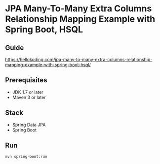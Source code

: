 # JPA Many-To-Many Extra Columns Relationship Mapping Example with Spring Boot, HSQL

## Guide
https://hellokoding.com/jpa-many-to-many-extra-columns-relationship-mapping-example-with-spring-boot-hsql/

## Prerequisites
- JDK 1.7 or later
- Maven 3 or later

## Stack
- Spring Data JPA
- Spring Boot

## Run
`mvn spring-boot:run`
